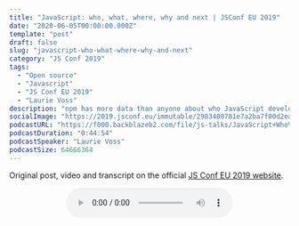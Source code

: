 ```yaml
---
title: "JavaScript: who, what, where, why and next | JSConf EU 2019"
date: "2020-06-05T00:00:00.000Z"
template: "post"
draft: false
slug: "javascript-who-what-where-why-and-next"
category: "JS Conf 2019"
tags:
  - "Open source"
  - "Javascript"
  - "JS Conf EU 2019"
  - "Laurie Voss"
description: "npm has more data than anyone about who JavaScript developers are and what we’re up to. Using registry stats and the results of our 2019 ecosystem survey of over 30,000 developers, I break down the current state of JavaScript and where trends look like they’re headed, so you can make more informed technical choices."
socialImage: "https://2019.jsconf.eu/immutable/2983400781e7a2ba7f00d2ea141bf83f2519feb3/images/cms/laurie-voss-209b806a-1000-square.jpg"
podcastURL: "https://f000.backblazeb2.com/file/js-talks/JavaScript+Who%2C+What%2C+Where%2C+Why+and+Next+by+Laurie+Voss+JSConf+EU+2019.mp3"
podcastDuration: "0:44:54"
podcastSpeaker: "Laurie Voss"
podcastSize: 64666364
---
```


Original post, video and transcript on the official [JS Conf EU 2019 website](https://2019.jsconf.eu/laurie-voss/javascript-who-what-where-why-and-next.html).

<!-- End of podcast preview -->

<div style="text-align: center">
	<audio controls="controls">
		<source type="audio/mp3" src="https://f000.backblazeb2.com/file/js-talks/JavaScript+Who%2C+What%2C+Where%2C+Why+and+Next+by+Laurie+Voss+JSConf+EU+2019.mp3"></source>
		<p>Your browser does not support the audio element.</p>
	</audio>
</div>
